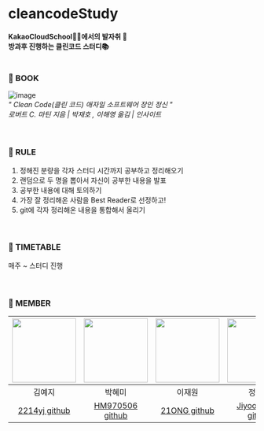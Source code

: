 cleancodeStudy
======
<b>KakaoCloudSchool👩‍💻에서의 발자취 🐾  
방과후 진행하는 클린코드 스터디📚</b> 
</br></br>


### 🐾 BOOK
![image](https://user-images.githubusercontent.com/54930365/175463123-9eef299c-8ddc-4140-b0c1-c040a377fca7.png)  
*" Clean Code(클린 코드) 애자일 소프트웨어 장인 정신 "*  
*로버트 C. 마틴 지음 | 박재호 , 이해영 옮김 | 인사이트*  
</br></br>

### 🐾 RULE
1. 정해진 분량을 각자 스터디 시간까지 공부하고 정리해오기
2. 랜덤으로 두 명을 뽑아서 자신이 공부한 내용을 발표
3. 공부한 내용에 대해 토의하기
4. 가장 잘 정리해온 사람을 Best Reader로 선정하고! 
5. git에 각자 정리해온 내용을 통합해서 올리기  
</br></br>

### 🐾 TIMETABLE
매주 ~ 스터디 진행  
</br></br>


### 🐾 MEMBER  
| <img src="https://user-images.githubusercontent.com/54930365/175466144-72c1cae6-269b-4a7f-8295-7c4a27f6f291.jpeg" width="130" height="130"> | <img src="https://user-images.githubusercontent.com/54930365/175467364-d5849912-10f8-4ad4-ade2-b6f553c685ff.jpeg" width="130" height="130"> |  <img src="" width="130" height="130">   | <img src="https://user-images.githubusercontent.com/54930365/175469606-f2805692-eeee-4212-a6d4-c599085be9b0.jpeg" width="130" height="130"> | <img src="https://user-images.githubusercontent.com/54930365/175469849-d8fb06ae-7ba5-4775-a17e-3b1b1f02d6f2.jpeg" width="130" height="130"> |  
|:-------------------------------------------------------------------------------------------------------------------------------------------:|:-------------------------------------------------------------------------------------------------------------------------------------------:|:----------------------------------------:|:-------------------------------------------------------------------------------------------------------------------------------------------:|:-------------------------------------------------------------------------------------------------------------------------------------------:|  
|                                                                     김예지                                                                     |                                                                     박혜미                                                                     |                   이재원                    |                                                                     정지윤                                                                     |                                                                     황소연                                                                     |
|                                                 [2214yj github](https://github.com/2214yj)                                                  |                                               [HM970506 github](https://github.com/HM970506)                                                | [21ONG github](https://github.com/21ONG) |                                               [Jiyoon9922 github](https://github.com/jy9922)                                                |                                                [soyeonn github](https://github.com/soyeonnn)                                                |  

